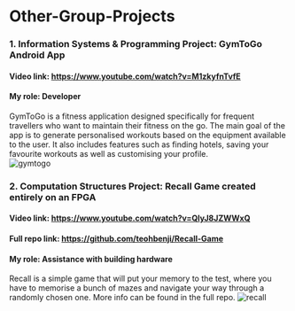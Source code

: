 # Other-Group-Projects <br/>

### 1. Information Systems & Programming Project: GymToGo Android App <br/>
#### Video link: https://www.youtube.com/watch?v=M1zkyfnTvfE <br/>
#### My role: Developer <br/>
GymToGo is a fitness application designed specifically for frequent travellers who want to maintain their fitness on the go. The main goal of the app is to generate personalised workouts based on the equipment available to the user. It also includes features such as finding hotels, saving your favourite workouts as well as customising your profile. <br/>
![gymtogo](https://github.com/scadettt/Other-Group-Projects/assets/158037754/5cb6c691-d67c-4ff3-9b00-37891f0bfd03)


### 2. Computation Structures Project: Recall Game created entirely on an FPGA <br/>
#### Video link: https://www.youtube.com/watch?v=QIyJ8JZWWxQ <br/>
#### Full repo link: https://github.com/teohbenji/Recall-Game
#### My role: Assistance with building hardware <br/>
Recall is a simple game that will put your memory to the test, where you have to memorise a bunch of mazes and navigate your way through a randomly chosen one. More info can be found in the full repo.
![recall](https://github.com/scadettt/Other-Group-Projects/assets/158037754/9cc10b79-911a-4da0-841c-1fad61f39027)
